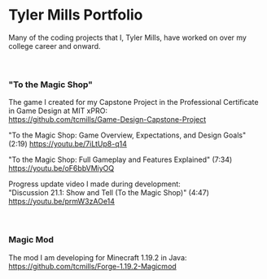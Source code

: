 # Tyler Mills Portfolio

Many of the coding projects that I, Tyler Mills, have worked on over my college career and onward.
  <br/>
  <br/>
  <br/>
### "To the Magic Shop"<br/>
The game I created for my Capstone Project in the Professional Certificate in Game Design at MIT xPRO:<br/>
https://github.com/tcmills/Game-Design-Capstone-Project

"To the Magic Shop: Game Overview, Expectations, and Design Goals" (2:19) https://youtu.be/7iLtUp8-q14

"To the Magic Shop: Full Gameplay and Features Explained" (7:34) https://youtu.be/oF6bbVMiyOQ

Progress update video I made during development:<br/>
"Discussion 21.1: Show and Tell (To the Magic Shop)" (4:47) https://youtu.be/prmW3zAOe14
  <br/>
  <br/>
  <br/>
### Magic Mod
The mod I am developing for Minecraft 1.19.2 in Java:<br/>
https://github.com/tcmills/Forge-1.19.2-Magicmod


